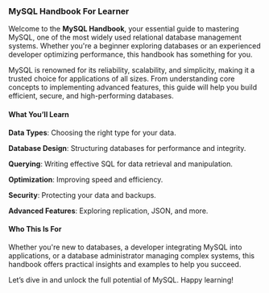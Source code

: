 ### MySQL Handbook For Learner

Welcome to the **MySQL Handbook**, your essential guide to mastering MySQL, one of the most widely used relational database management systems. Whether you're a beginner exploring databases or an experienced developer optimizing performance, this handbook has something for you.

MySQL is renowned for its reliability, scalability, and simplicity, making it a trusted choice for applications of all sizes. From understanding core concepts to implementing advanced features, this guide will help you build efficient, secure, and high-performing databases.

#### **What You’ll Learn**

**Data Types**: Choosing the right type for your data.

**Database Design**: Structuring databases for performance and integrity.

**Querying**: Writing effective SQL for data retrieval and manipulation.

**Optimization**: Improving speed and efficiency.

**Security**: Protecting your data and backups.

**Advanced Features**: Exploring replication, JSON, and more.

#### **Who This Is For**
Whether you're new to databases, a developer integrating MySQL into applications, or a database administrator managing complex systems, this handbook offers practical insights and examples to help you succeed.

Let’s dive in and unlock the full potential of MySQL. Happy learning!
